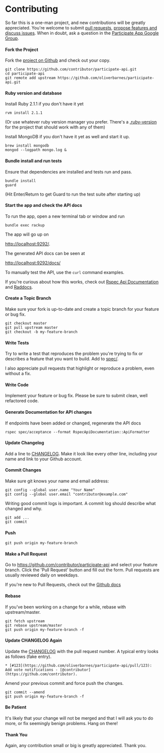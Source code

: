 Contributing
============

So far this is a one-man project, and new contributions will be greatly appreciated. You're welcome to submit [pull requests](https://github.com/oliverbarnes/participate-api/pulls), [propose features and discuss issues](https://github.com/oliverbarnes/participate-api/issues). When in doubt, ask a question in the [Participate App Google Group](https://groups.google.com/forum/#!forum/participate-app).

#### Fork the Project

Fork the [project on Github](https://github.com/oliverbarnes/participate-api) and check out your copy.

```
git clone https://github.com/contributor/participate-api.git
cd participate-api
git remote add upstream https://github.com/oliverbarnes/participate-api.git
```

#### Ruby version and database

Install Ruby 2.1.1 if you don't have it yet

```
rvm install 2.1.1
```

(Or use whatever ruby version manager you prefer. There's a [.ruby-version](.ruby-version) for the project that should work with any of them)

Install MongoDB if you don't have it yet as well and start it up.

```
brew install mongodb
mongod --logpath mongo.log &
```

#### Bundle install and run tests

Ensure that dependencies are installed and tests run and pass.

```
bundle install
guard
```

(Hit Enter/Return to get Guard to run the test suite after starting up)

#### Start the app and check the API docs

To run the app, open a new terminal tab or window and run

```
bundle exec rackup
```

The app will go up on 

[http://localhost:9292/](http://localhost:9292/). 

The generated API docs can be seen at

[http://localhost:9292/docs/](http://localhost:9292/docs/)

To manually test the API, use the `curl` command examples.

If you're curious about how this works, check out [Rspec Api Documentation](https://github.com/zipmark/rspec_api_documentation) and [Raddocs](https://github.com/smartlogic/raddocs/).

#### Create a Topic Branch

Make sure your fork is up-to-date and create a topic branch for your feature or bug fix.

```
git checkout master
git pull upstream master
git checkout -b my-feature-branch
```

#### Write Tests

Try to write a test that reproduces the problem you're trying to fix or describes a feature that you want to build. Add to [spec/](spec/).

I also appreciate pull requests that highlight or reproduce a problem, even without a fix.

#### Write Code

Implement your feature or bug fix. Please be sure to submit clean, well refactored code.

#### Generate Documentation for API changes

If endpoints have been added or changed, regenerate the API docs

```
rspec spec/acceptance --format RspecApiDocumentation::ApiFormatter
```

#### Update Changelog

Add a line to [CHANGELOG](CHANGELOG.md). Make it look like every other line, including your name and link to your Github account.

#### Commit Changes

Make sure git knows your name and email address:

```
git config --global user.name "Your Name"
git config --global user.email "contributor@example.com"
```

Writing good commit logs is important. A commit log should describe what changed and why.

```
git add ...
git commit
```

#### Push

```
git push origin my-feature-branch
```

#### Make a Pull Request

Go to https://github.com/contributor/participate-api and select your feature branch. Click the 'Pull Request' button and fill out the form. Pull requests are usually reviewed daily on weekdays.

If you're new to Pull Requests, check out the [Github docs](https://help.github.com/articles/using-pull-requests)

#### Rebase

If you've been working on a change for a while, rebase with upstream/master.

```
git fetch upstream
git rebase upstream/master
git push origin my-feature-branch -f
```

#### Update CHANGELOG Again

Update the [CHANGELOG](CHANGELOG.md) with the pull request number. A typical entry looks as follows (fake entry).

```
* [#123](https://github.com/oliverbarnes/participate-api/pull/123): Add vote notifications - [@contributor](https://github.com/contributor).
```

Amend your previous commit and force push the changes.

```
git commit --amend
git push origin my-feature-branch -f
```

#### Be Patient

It's likely that your change will not be merged and that I will ask you to do more, or fix seemingly benign problems. Hang on there!

#### Thank You

Again, any contribution small or big is greatly appreciated. Thank you.

